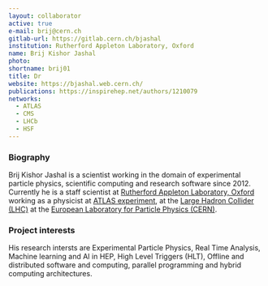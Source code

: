 ```yaml
---
layout: collaborator
active: true
e-mail: brij@cern.ch
gitlab-url: https://gitlab.cern.ch/bjashal
institution: Rutherford Appleton Laboratory, Oxford
name: Brij Kishor Jashal
photo:
shortname: brij01
title: Dr
website: https://bjashal.web.cern.ch/
publications: https://inspirehep.net/authors/1210079
networks:
  - ATLAS
  - CMS
  - LHCb
  - HSF
---
```


### Biography

Brij Kishor Jashal is a scientist working in the domain of experimental particle physics, scientific computing and research software since 2012. Currently he is a staff scientist at [Rutherford Appleton Laboratory, Oxford](https://www.ppd.stfc.ac.uk/Pages/home.aspx) working as a physicist at [ATLAS experiment](https://atlas.cern/), at the [Large Hadron Collider (LHC)](http://home.web.cern.ch/topics/large-hadron-collider) at the [European Laboratory for Particle Physics (CERN)](http://home.web.cern.ch/).

### Project interests
His research intersts are Experimental Particle Physics, Real Time Analysis, Machine learning and AI in HEP, High Level Triggers (HLT), Offline and distributed software and computing, parallel programming and hybrid computing architectures.


